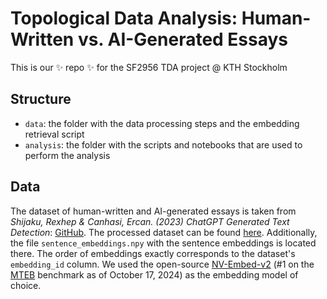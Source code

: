 # Topological Data Analysis: Human-Written vs. AI-Generated Essays
This is our ✨ repo ✨ for the SF2956 TDA project @ KTH Stockholm

## Structure
* ``data``: the folder with the data processing steps and the embedding retrieval script
* ``analysis``: the folder with the scripts and notebooks that are used to perform the analysis

## Data

The dataset of human-written and AI-generated essays is taken from *Shijaku, Rexhep & Canhasi, Ercan. (2023) ChatGPT Generated Text Detection*: [GitHub][1]. The processed dataset can be found [here][2]. Additionally, the file ``sentence_embeddings.npy`` with the sentence embeddings is located there. The order of embeddings exactly corresponds to the dataset's ``embedding_id`` column. We used the open-source [NV-Embed-v2][3] (#1 on the [MTEB][4] benchmark as of October 17, 2024) as the embedding model of choice.


[1]: https://github.com/rexshijaku/chatgpt-generated-text-detection-corpus?tab=readme-ov-file
[2]: https://drive.google.com/drive/folders/1gptu0nJVuuQsAxn28Uxb3cKV5sy5saRk?usp=sharing
[3]: https://huggingface.co/nvidia/NV-Embed-v2
[4]: https://huggingface.co/spaces/mteb/leaderboard

